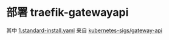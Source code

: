 # 部署 traefik-gatewayapi

其中 [1.standard-install.yaml](https://github.com/kubernetes-sigs/gateway-api/releases/download/v1.2.1/standard-install.yaml) 来自 [kubernetes-sigs/gateway-api](https://github.com/kubernetes-sigs/gateway-api)  
